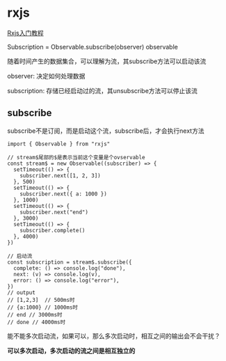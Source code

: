# rxjs

[Rxjs入门教程](https://juejin.cn/post/7003328753556258846)

Subscription = Observable.subscribe(observer) observable

随着时间产生的数据集合，可以理解为流，其subscribe方法可以启动该流

observer: 决定如何处理数据

subscription: 存储已经启动过的流，其unsubscribe方法可以停止该流

## subscribe

subscribe不是订阅，而是启动这个流，subscribe后，才会执行next方法

```tsx
import { Observable } from "rxjs"

// stream$尾部的$是表示当前这个变量是个ovservable
const stream$ = new Observable((subscriber) => {
  setTimeout(() => {
    subscriber.next([1, 2, 3])
  }, 500)
  setTimeout(() => {
    subscriber.next({ a: 1000 })
  }, 1000)
  setTimeout(() => {
    subscriber.next("end")
  }, 3000)
  setTimeout(() => {
    subscriber.complete()
  }, 4000)
})

// 启动流
const subscription = stream$.subscribe({
  complete: () => console.log("done"),
  next: (v) => console.log(v),
  error: () => console.log("error"),
})
// output
// [1,2,3]  // 500ms时
// {a:1000} // 1000ms时
// end // 3000ms时
// done // 4000ms时
```

能不能多次启动流，如果可以，那么多次启动时，相互之间的输出会不会干扰？

**可以多次启动，多次启动的流之间是相互独立的**
